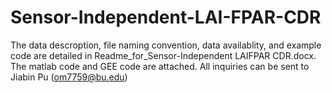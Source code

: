 # Sensor-Independent-LAI-FPAR-CDR
The data descroption, file naming convention, data availablity, and example code are detailed in Readme_for_Sensor-Independent LAIFPAR CDR.docx.
The matlab code and GEE code are attached.
All inquiries can be sent to Jiabin Pu (om7759@bu.edu)
